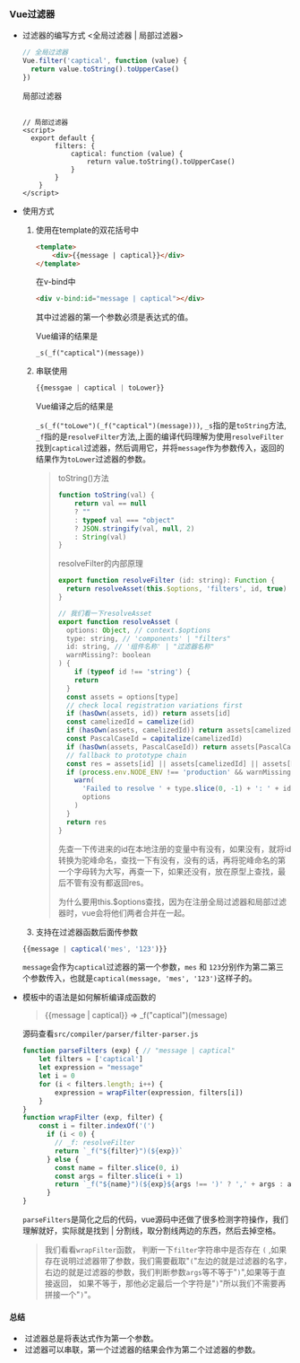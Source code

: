 ### Vue过滤器



- 过滤器的编写方式 <全局过滤器 | 局部过滤器>

  ```js
  // 全局过滤器
  Vue.filter('captical', function (value) {
  	return value.toString().toUpperCase()
  })
  ```

  局部过滤器

  ```vue
  
  // 局部过滤器
  <script>
  	export default {
          filters: {
              captical: function (value) {
                  return value.toString().toUpperCase()
              }
          }
      }
  </script>
  ```

- 使用方式

  1. 使用在template的双花括号中

     ```html
     <template>
         <div>{{message | captical}}</div>
     </template>
     ```

     在v-bind中

     ```html
     <div v-bind:id="message | captical"></div>
     ```

     其中过滤器的第一个参数必须是表达式的值。

     Vue编译的结果是

     `_s(_f("captical")(message))`

  2. 串联使用

     ```js
     {{messgae | captical | toLower}}
     ```

     Vue编译之后的结果是

     `_s(_f("toLowe")(_f("captical")(message)))`, `_s`指的是`toString`方法, `_f`指的是`resolveFilter`方法,上面的编译代码理解为使用`resolveFilter`找到`captical`过滤器，然后调用它，并将`message`作为参数传入，返回的结果作为`toLower`过滤器的参数。

     > toString()方法
     >
     > ```js
     > function toString(val) {
     >     return val == null
     >     ? ""
     >     : typeof val === "object"
     >     ? JSON.stringify(val, null, 2)
     >     : String(val)
     > }
     > ```
     >
     > resolveFilter的内部原理
     >
     > ```js
     > export function resolveFilter (id: string): Function {
     >   return resolveAsset(this.$options, 'filters', id, true) || identity
     > }
     > 
     > // 我们看一下resolveAsset
     > export function resolveAsset (
     >   options: Object, // context.$options
     >   type: string, // 'components' | "filters"
     >   id: string, // '组件名称' | "过滤器名称"
     >   warnMissing?: boolean
     > ) {
     >     if (typeof id !== 'string') {
     >     return
     >   }
     >   const assets = options[type]
     >   // check local registration variations first
     >   if (hasOwn(assets, id)) return assets[id]
     >   const camelizedId = camelize(id)
     >   if (hasOwn(assets, camelizedId)) return assets[camelizedId]
     >   const PascalCaseId = capitalize(camelizedId)
     >   if (hasOwn(assets, PascalCaseId)) return assets[PascalCaseId]
     >   // fallback to prototype chain
     >   const res = assets[id] || assets[camelizedId] || assets[PascalCaseId]
     >   if (process.env.NODE_ENV !== 'production' && warnMissing && !res) {
     >     warn(
     >       'Failed to resolve ' + type.slice(0, -1) + ': ' + id,
     >       options
     >     )
     >   }
     >   return res
     > }
     > ```
     >
     > 先查一下传进来的id在本地注册的变量中有没有，如果没有，就将id转换为驼峰命名，查找一下有没有，没有的话，再将驼峰命名的第一个字母转为大写，再查一下，如果还没有，放在原型上查找，最后不管有没有都返回res。
     >
     > 为什么要用this.$options查找，因为在注册全局过滤器和局部过滤器时，vue会将他们两者合并在一起。

  3.  支持在过滤器函数后面传参数

     ```js
     {{message | captical('mes', '123')}}
     ```

     `message`会作为`captical`过滤器的第一个参数，`mes` 和 `123`分别作为第二第三个参数传入，也就是`captical(message, 'mes', '123')`这样子的。

- 模板中的语法是如何解析编译成函数的

  >  {{message | captical}}  =>  _f("captical")(message)

  源码查看`src/compiler/parser/filter-parser.js`

  ```js
  function parseFilters (exp) { // "message | captical"
      let filters = ['captical']
      let expression = "message"
      let i = 0
      for (i < filters.length; i++) {
          expression = wrapFilter(expression, filters[i])
      }
  }
  function wrapFilter (exp, filter) {
      const i = filter.indexOf('(')
        if (i < 0) {
          // _f: resolveFilter
          return `_f("${filter}")(${exp})`
        } else {
          const name = filter.slice(0, i)
          const args = filter.slice(i + 1)
          return `_f("${name}")(${exp}${args !== ')' ? ',' + args : args}`
        }
  }
  ```

  `parseFilters`是简化之后的代码，vue源码中还做了很多检测字符操作，我们理解就好，实际就是找到 | 分割线，取分割线两边的东西，然后去掉空格。

  > 我们看看`wrapFilter`函数， 判断一下`filter`字符串中是否存在 `(` ,如果存在说明过滤器带了参数，我们需要截取"`(`"左边的就是过滤器的名字， 右边的就是过滤器的参数，我们判断参数`args`等不等于"`)`",如果等于直接返回， 如果不等于，那他必定最后一个字符是"`)`"所以我们不需要再拼接一个"`)`"。



#### 总结

- ​	过滤器总是将表达式作为第一个参数。
- ​    过滤器可以串联，第一个过滤器的结果会作为第二个过滤器的参数。